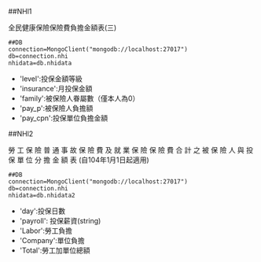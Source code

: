 ##NHl1

全民健康保險保險費負擔金額表(三)
```
##DB
connection=MongoClient("mongodb://localhost:27017")
db=connection.nhi
nhidata=db.nhidata
```
* 'level':投保金額等級
* 'insurance':月投保金額
* 'family':被保險人眷屬數（僅本人為0）
* 'pay_p':被保險人負擔額
* 'pay_cpn':投保單位負擔金額

##NHl2

勞 工 保 險 普 通 事 故 保 險 費 及 就 業 保 險 保 險 費 合 計 之 被 保 險 人 與 投 保 單 位 分 擔 金 額 表 (自104年1月1日起適用)

```
##DB
connection=MongoClient("mongodb://localhost:27017")
db=connection.nhi
nhidata=db.nhidata2
```
* 'day':投保日數
* 'payroll': 投保薪資(string)
* 'Labor':勞工負擔
* 'Company':單位負擔
* 'Total':勞工加單位總額 
